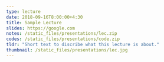 ```yaml
---
type: lecture
date: 2018-09-16T8:00:00+4:30
title: Sample Lecture
slides: https://google.com
notes: /static_files/presentations/lec.zip
codes: /static_files/presentations/code.zip
tldr: "Short text to discribe what this lecture is about."
thumbnail: /static_files/presentations/lec.jpg
---
```

